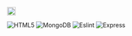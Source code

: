 <img src="https://raw.githubusercontent.com/reduxjs/redux/master/logo/logo.svg" width="20" height="20">

![HTML5](https://img.shields.io/badge/html5-%23E34F26.svg?style=for-the-badge&logo=html5&logoColor=white)
![MongoDB](https://img.shields.io/badge/-MongoDB-13aa52?style=for-the-badge&logo=mongodb&logoColor=white)
![Eslint](https://img.shields.io/badge/eslint-4B32C3?style=for-the-badge&logo=eslint&logoColor=white)
![Express](https://img.shields.io/badge/-Express-373737?style=for-the-badge&logo=Express&logoColor=white)
